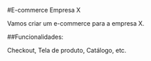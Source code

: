 #E-commerce Empresa X

Vamos criar um e-commerce para a empresa X.

##Funcionalidades:

Checkout, Tela de produto, Catálogo, etc.